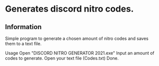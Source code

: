 
<body>

<h1>Generates discord nitro codes.</h1>

<h2>Information</h2>
Simple program to generate a chosen amount of nitro codes and saves them to a text file.

Usage <b1>
Open "DISCORD NITRO GENERATOR 2021.exe"
Input an amount of codes to generate.
Open your text file (Codes.txt)
Done.
  </body>
